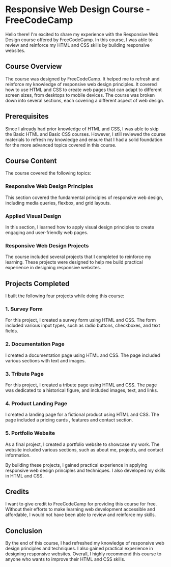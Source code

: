 # Responsive Web Design Course - FreeCodeCamp

Hello there! I'm excited to share my experience with the Responsive Web Design course offered by FreeCodeCamp. In this course, I was able to review and reinforce my HTML and CSS skills by building responsive websites.

## Course Overview
The course was designed by FreeCodeCamp. It helped me to  refresh and reinforce my knowledge of responsive web design principles. It covered how to use HTML and CSS to create web pages that can adapt to different screen sizes, from desktops to mobile devices. The course was broken down into several sections, each covering a different aspect of web design.

## Prerequisites
Since I already had prior knowledge of HTML and CSS, I was able to skip the Basic HTML and Basic CSS courses. However, I still reviewed the course materials to refresh my knowledge and ensure that I had a solid foundation for the more advanced topics covered in this course.

## Course Content
The course covered the following topics:

### Responsive Web Design Principles
This section covered the fundamental principles of responsive web design, including media queries, flexbox, and grid layouts.

### Applied Visual Design
In this section, I learned how to apply visual design principles to create engaging and user-friendly web pages.

### Responsive Web Design Projects
The course included several projects that I completed to reinforce my learning. These projects were designed to help me build practical experience in designing responsive websites.

## Projects Completed
I built the following four projects while doing this course:

### 1. Survey Form
For this project, I created a survey form using HTML and CSS. The form included various input types, such as radio buttons, checkboxes, and text fields.

### 2. Documentation Page
I created a documentation page using HTML and CSS. The page included various sections with text and images.

### 3. Tribute Page
For this project, I created a tribute page using HTML and CSS. The page was dedicated to a historical figure, and included images, text, and links.

### 4. Product Landing Page
I created a landing page for a fictional product using HTML and CSS. The page included a pricing cards , features  and contact section.

### 5. Portfolio Website
As a final project, I created a portfolio website to showcase my work. The website included various sections, such as about me, projects, and contact information.

By building these projects, I gained practical experience in applying responsive web design principles and techniques. I also developed my skills in HTML and CSS.

## Credits
I want to give credit to FreeCodeCamp for providing this course for free. Without their efforts to make learning web development accessible and affordable, I would not have been able to review and reinforce my skills.

## Conclusion
By the end of this course, I had refreshed my knowledge of responsive web design principles and techniques. I also gained practical experience in designing responsive websites. Overall, I highly recommend this course to anyone who wants to improve their HTML and CSS skills.
